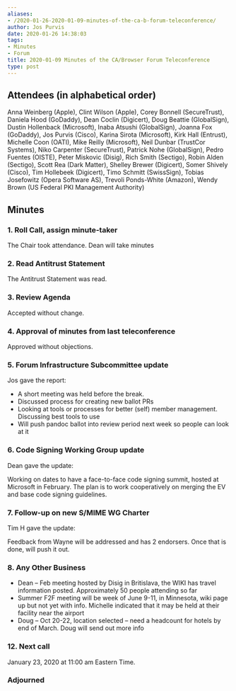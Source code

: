 ```yaml
---
aliases:
- /2020-01-26-2020-01-09-minutes-of-the-ca-b-forum-teleconference/
author: Jos Purvis
date: 2020-01-26 14:38:03
tags:
- Minutes
- Forum
title: 2020-01-09 Minutes of the CA/Browser Forum Teleconference
type: post
---
```


## Attendees (in alphabetical order) 

Anna Weinberg (Apple), Clint Wilson (Apple), Corey Bonnell (SecureTrust), Daniela Hood (GoDaddy), Dean Coclin (Digicert), Doug Beattie (GlobalSign), Dustin Hollenback (Microsoft), Inaba Atsushi (GlobalSign), Joanna Fox (GoDaddy), Jos Purvis (Cisco), Karina Sirota (Microsoft), Kirk Hall (Entrust), Michelle Coon (OATI), Mike Reilly (Microsoft), Neil Dunbar (TrustCor Systems), Niko Carpenter (SecureTrust), Patrick Nohe (GlobalSign), Pedro Fuentes (OISTE), Peter Miskovic (Disig), Rich Smith (Sectigo), Robin Alden (Sectigo), Scott Rea (Dark Matter), Shelley Brewer (Digicert), Somer Shively (Cisco), Tim Hollebeek (Digicert), Timo Schmitt (SwissSign), Tobias Josefowitz (Opera Software AS), Trevoli Ponds-White (Amazon), Wendy Brown (US Federal PKI Management Authority)

## Minutes 

### 1. Roll Call, assign minute-taker 

The Chair took attendance. Dean will take minutes

### 2. Read Antitrust Statement 

The Antitrust Statement was read.

### 3. Review Agenda 

Accepted without change.

### 4. Approval of minutes from last teleconference 

Approved without objections.

### 5. Forum Infrastructure Subcommittee update 

Jos gave the report:

- A short meeting was held before the break.
- Discussed process for creating new ballot PRs
- Looking at tools or processes for better (self) member management. Discussing best tools to use
- Will push pandoc ballot into review period next week so people can look at it

### 6. Code Signing Working Group update 

Dean gave the update:

Working on dates to have a face-to-face code signing summit, hosted at Microsoft in February. The plan is to work cooperatively on merging the EV and base code signing guidelines.

### 7. Follow-up on new S/MIME WG Charter 

Tim H gave the update:

Feedback from Wayne will be addressed and has 2 endorsers. Once that is done, will push it out.

### 8. Any Other Business 

- Dean – Feb meeting hosted by Disig in Britislava, the WIKI has travel information posted. Approximately 50 people attending so far
- Summer F2F meeting will be week of June 9-11, in Minnesota, wiki page up but not yet with info. Michelle indicated that it may be held at their facility near the airport
- Doug – Oct 20-22, location selected – need a headcount for hotels by end of March. Doug will send out more info

### 12. Next call 

January 23, 2020 at 11:00 am Eastern Time.

### Adjourned